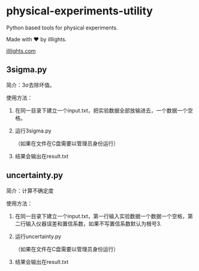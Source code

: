 # physical-experiments-utility
Python based tools for physical experiments.

Made with ❤️ by illlights.

[illlights.com](https://www.illlights.com)



## 3sigma.py

简介：3σ去除坏值。

使用方法：

1. 在同一目录下建立一个input.txt，把实验数据全部放输进去，一个数据一个空格。

2. 运行3sigma.py

   （如果在文件在C盘需要以管理员身份运行）

3. 结果会输出在result.txt



## uncertainty.py

简介：计算不确定度

使用方法：

1. 在同一目录下建立一个input.txt，第一行输入实验数据一个数据一个空格，第二行输入仪器误差和置信系数，如果不写置信系数默认为根号3.

2. 运行uncertainty.py

   （如果在文件在C盘需要以管理员身份运行）

3. 结果会输出在result.txt



